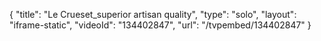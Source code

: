 {
    "title": "Le Crueset_superior artisan quality",
    "type": "solo",
    "layout": "iframe-static",
    "videoId": "134402847",
    "url": "\/tvpembed\/134402847"
}
